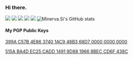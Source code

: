 ### Hi there.

![](https://img.shields.io/badge/Editor-Visual%20Studio%20Code-007ACC?style=flat-square&logo=Visual-Studio-Code&logoColor=ffffff)
![](https://img.shields.io/badge/Editor-Emacs-007ACC?style=flat-square&logo=GNU-Emacs&logoColor=ffffff)
![](https://img.shields.io/badge/C++%20-%2300599C.svg?&style=flat-square&logo=c%2B%2B&logoColor=white)
![](https://img.shields.io/badge/Rust-grey?logo=Rust&style=flat-square&logoColor=white)
![](https://img.shields.io/badge/Haskell-grey?logo=Haskell&style=flat-square&logoColor=white)
![Minerva.Si's GitHub stats](https://github-readme-stats-eight-neon-16.vercel.app/api?username=undef-i&theme=vue)

#### My PGP Public Keys

[399A C57B 4E86 3740 1AC9 48B3 68D7 0000 0000 0000](https://github.com/undef-i/PGP?tab=readme-ov-file#key-1)

[515A BA4D EC25 CADD 1491 9D88 1966 8BEC CD6F 438C](https://github.com/undef-i/PGP?tab=readme-ov-file#key-2)
